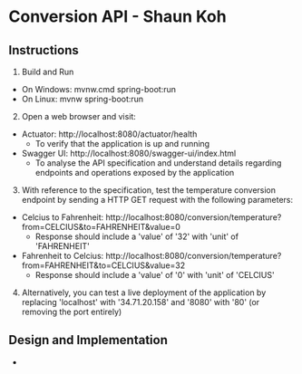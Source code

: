 # Conversion API - Shaun Koh

## Instructions

1) Build and Run
- On Windows: mvnw.cmd spring-boot:run
- On Linux: mvnw spring-boot:run

2) Open a web browser and visit:
- Actuator: http://localhost:8080/actuator/health
  - To verify that the application is up and running
- Swagger UI: http://localhost:8080/swagger-ui/index.html
  - To analyse the API specification and understand details regarding endpoints and operations exposed by the application

3) With reference to the specification, test the temperature conversion endpoint by sending a HTTP GET request with the following parameters:
- Celcius to Fahrenheit: http://localhost:8080/conversion/temperature?from=CELCIUS&to=FAHRENHEIT&value=0
  - Response should include a 'value' of '32' with 'unit' of 'FAHRENHEIT'
- Fahrenheit to Celcius: http://localhost:8080/conversion/temperature?from=FAHRENHEIT&to=CELCIUS&value=32
  - Response should include a 'value' of '0' with 'unit' of 'CELCIUS'

4) Alternatively, you can test a live deployment of the application by replacing 'localhost' with '34.71.20.158' and '8080' with '80' (or removing the port entirely)

## Design and Implementation
- 
